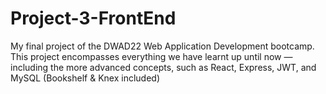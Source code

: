 # Project-3-FrontEnd

My final project of the DWAD22 Web Application Development bootcamp. This project encompasses everything we have learnt up until now — including the more advanced concepts, such as React, Express, JWT, and MySQL (Bookshelf & Knex included)
